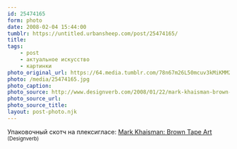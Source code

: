 ```yaml
---
id: 25474165
form: photo
date: 2008-02-04 15:44:00
tumblr: https://untitled.urbansheep.com/post/25474165/
title:
tags:
    - post
    - актуальное искусство
    - картинки
photo_original_url: https://64.media.tumblr.com/78n67m26L50mcuv3kMiKMM22_400.jpg
photo: /media/25474165.jpg
photo_caption: 
photo_source: http://www.designverb.com/2008/01/22/mark-khaisman-brown-tape-art/
photo_source_url:
photo_source_title:
layout: post-photo.njk
---
```


<p>Упаковочный скотч на плексигласе: <a href="http://www.designverb.com/2008/01/22/mark-khaisman-brown-tape-art/">Mark Khaisman: Brown Tape Art</a> <small>(Designverb)</small></p>
